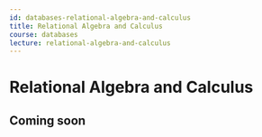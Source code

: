 ```yaml
---
id: databases-relational-algebra-and-calculus
title: Relational Algebra and Calculus
course: databases
lecture: relational-algebra-and-calculus
---
```


# Relational Algebra and Calculus

## Coming soon
